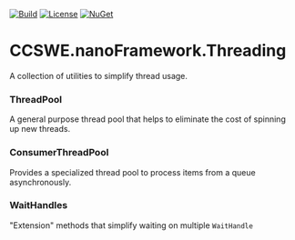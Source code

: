 [![Build](https://github.com/CoryCharlton/CCSWE.nanoFramework.Threading/actions/workflows/build-solution.yml/badge.svg)](https://github.com/CoryCharlton/CCSWE.nanoFramework.Threading/actions/workflows/build-solution.yml) [![License](https://img.shields.io/badge/License-MIT-blue.svg)](LICENSE) [![NuGet](https://img.shields.io/nuget/dt/CCSWE.nanoFramework.Threading.svg?label=NuGet&style=flat&logo=nuget)](https://www.nuget.org/packages/CCSWE.nanoFramework.Threading/) 

# CCSWE.nanoFramework.Threading

A collection of utilities to simplify thread usage.

### ThreadPool

A general purpose thread pool that helps to eliminate the cost of spinning up new threads.

### ConsumerThreadPool

Provides a specialized thread pool to process items from a queue asynchronously.

### WaitHandles

"Extension" methods that simplify waiting on multiple `WaitHandle`
